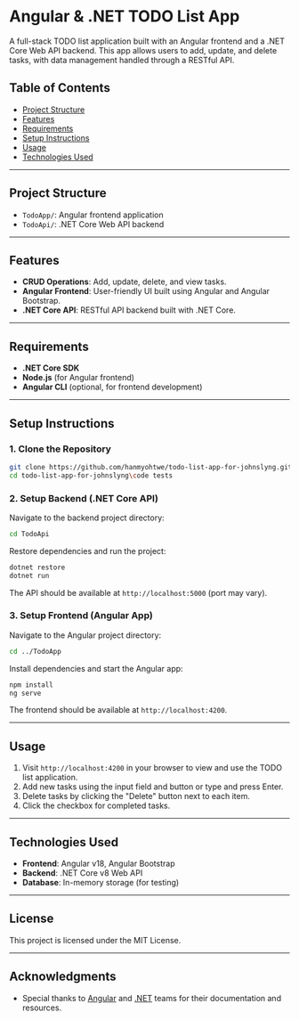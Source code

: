 
# Angular & .NET TODO List App

A full-stack TODO list application built with an Angular frontend and a .NET Core Web API backend. This app allows users to add, update, and delete tasks, with data management handled through a RESTful API.

## Table of Contents
- [Project Structure](#project-structure)
- [Features](#features)
- [Requirements](#requirements)
- [Setup Instructions](#setup-instructions)
- [Usage](#usage)
- [Technologies Used](#technologies-used)

---

## Project Structure
- `TodoApp/`: Angular frontend application
- `TodoApi/`: .NET Core Web API backend

---

## Features
- **CRUD Operations**: Add, update, delete, and view tasks.
- **Angular Frontend**: User-friendly UI built using Angular and Angular Bootstrap.
- **.NET Core API**: RESTful API backend built with .NET Core.

---

## Requirements
- **.NET Core SDK**
- **Node.js** (for Angular frontend)
- **Angular CLI** (optional, for frontend development)

---

## Setup Instructions

### 1. Clone the Repository
```bash
git clone https://github.com/hanmyohtwe/todo-list-app-for-johnslyng.git
cd todo-list-app-for-johnslyng\code tests
```

### 2. Setup Backend (.NET Core API)
Navigate to the backend project directory:
```bash
cd TodoApi
```
Restore dependencies and run the project:
```bash
dotnet restore
dotnet run
```
The API should be available at `http://localhost:5000` (port may vary).

### 3. Setup Frontend (Angular App)
Navigate to the Angular project directory:
```bash
cd ../TodoApp
```
Install dependencies and start the Angular app:
```bash
npm install
ng serve
```
The frontend should be available at `http://localhost:4200`.

---

## Usage

1. Visit `http://localhost:4200` in your browser to view and use the TODO list application.
2. Add new tasks using the input field and button or type and press Enter.
3. Delete tasks by clicking the "Delete" button next to each item.
4. Click the checkbox for completed tasks.

---

## Technologies Used
- **Frontend**: Angular v18, Angular Bootstrap
- **Backend**: .NET Core v8 Web API
- **Database**: In-memory storage (for testing)

---

## License
This project is licensed under the MIT License.

---

## Acknowledgments
- Special thanks to [Angular](https://angular.io/) and [.NET](https://dotnet.microsoft.com/) teams for their documentation and resources.

